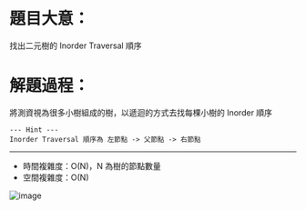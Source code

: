 # 題目大意：
找出二元樹的 Inorder Traversal 順序

# 解題過程：
將測資視為很多小樹組成的樹，以遞迴的方式去找每棵小樹的 Inorder 順序
```
--- Hint ---
Inorder Traversal 順序為 左節點 -> 父節點 -> 右節點
```
--------------------------
* 時間複雜度：O(N)，N 為樹的節點數量
* 空間複雜度：O(N)
  
![image](https://github.com/00757129/Leetcode/assets/58520935/e4ce2f19-9e90-4622-b503-77e9bdcddd4f)
